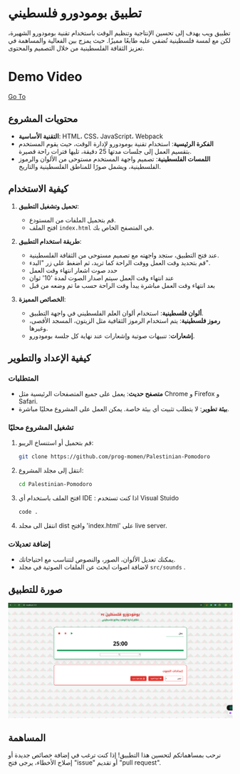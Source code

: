 # تطبيق بومودورو فلسطيني

تطبيق ويب يهدف إلى تحسين الإنتاجية وتنظيم الوقت باستخدام تقنية بومودورو الشهيرة، لكن مع لمسة فلسطينية تُضفي عليه طابعًا مميزًا. حيث يمزج بين الفعالية والمساهمة في تعزيز الثقافة الفلسطينية من خلال التصميم والمحتوى.
# Demo Video 
 <a href="https://www.loom.com/share/03829331bcb14272a3694030eb1c0c69?sid=b40f5835-2376-42cf-9c4f-63728e863431" target="_blank">Go To</a>


## محتويات المشروع

- **التقنية الأساسية**: HTML، CSS، JavaScript، Webpack
- **الفكرة الرئيسية**: استخدام تقنية بومودورو لإدارة الوقت، حيث يقوم المستخدم بتقسيم العمل إلى جلسات مدتها 25 دقيقة، تليها فترات راحة قصيرة.
- **اللمسات الفلسطينية**: تصميم واجهة المستخدم مستوحى من الألوان والرموز الفلسطينية، ويشمل صورًا للمناطق الفلسطينية والتاريخ.

## كيفية الاستخدام

1. **تحميل وتشغيل التطبيق**:
    - قم بتحميل الملفات من المستودع.
    - افتح الملف `index.html` في المتصفح الخاص بك.
   
2. **طريقة استخدام التطبيق**:
    - عند فتح التطبيق، ستجد واجهته مع تصميم مستوحى من الثقافة الفلسطينية.
    - قم بتحديد وقت العمل ووقت الراحة كما تريد، ثم اضغط على زر "البدء".
    - حدد صوت اشعار انتهاء وقت العمل
    - عند انتهاء وقت العمل سيتم اصدار الصوت لمدة '10' ثوان
    - بعد انتهاء وقت العمل مباشرة يبدأ وقت الراحة حسب ما تم وضعه من قبل

3. **الخصائص المميزة**:
    - **ألوان فلسطينية**: استخدام ألوان العلم الفلسطيني في واجهة التطبيق.
    - **رموز فلسطينية**: يتم استخدام الرموز الثقافية مثل الزيتون، المسجد الأقصى، وغيرها.
    - **إشعارات**: تنبيهات صوتية وإشعارات عند نهاية كل جلسة بومودورو.

## كيفية الإعداد والتطوير

### المتطلبات

- **متصفح حديث**: يعمل على جميع المتصفحات الرئيسية مثل Chrome و Firefox و Safari.
- **بيئة تطوير**: لا يتطلب تثبيت أي بيئة خاصة. يمكن العمل على المشروع محليًا مباشرة.

### تشغيل المشروع محليًا

1. قم بتحميل أو استنساخ الريبو:
    ```bash
    git clone https://github.com/prog-momen/Palestinian-Pomodoro
    ```

2. انتقل إلى مجلد المشروع:
    ```bash
    cd Palestinian-Pomodoro
    ```

3. افتح الملف باستخدام أي IDE :
اذا كنت تستخدم Visual Stuido
    ```bash
    code .
    ```

4. انتقل الى مجلد dist وافتح 'index.html' على live server.

### إضافة تعديلات

- يمكنك تعديل الألوان، الصور، والنصوص لتتناسب مع احتياجاتك.
- لاضافة اصوات ابحث عن الملفات الصوتية في مجلد `src/sounds` .

## صورة للتطبيق

<img src='./src/images/Screenshot 2025-03-06 160450.png'/>

## المساهمة

نرحب بمساهماتكم لتحسين هذا التطبيق! إذا كنت ترغب في إضافة خصائص جديدة أو إصلاح الأخطاء، يرجى فتح "issue" أو تقديم "pull request".

